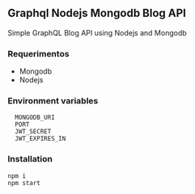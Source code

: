 ## Graphql Nodejs Mongodb Blog API

Simple GraphQL Blog API using Nodejs and Mongodb

### Requerimentos

- Mongodb
- Nodejs

### Environment variables

```
  MONGODB_URI
  PORT
  JWT_SECRET
  JWT_EXPIRES_IN
```

### Installation

```
npm i
npm start
```
